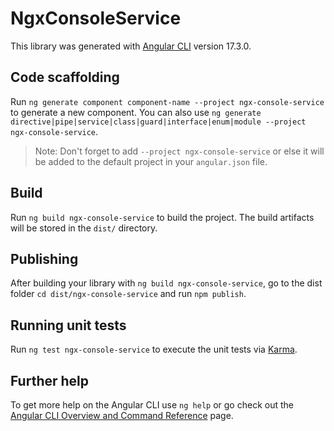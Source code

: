 # NgxConsoleService

This library was generated with [Angular CLI](https://github.com/angular/angular-cli) version 17.3.0.

## Code scaffolding

Run `ng generate component component-name --project ngx-console-service` to generate a new component. You can also use `ng generate directive|pipe|service|class|guard|interface|enum|module --project ngx-console-service`.
> Note: Don't forget to add `--project ngx-console-service` or else it will be added to the default project in your `angular.json` file. 

## Build

Run `ng build ngx-console-service` to build the project. The build artifacts will be stored in the `dist/` directory.

## Publishing

After building your library with `ng build ngx-console-service`, go to the dist folder `cd dist/ngx-console-service` and run `npm publish`.

## Running unit tests

Run `ng test ngx-console-service` to execute the unit tests via [Karma](https://karma-runner.github.io).

## Further help

To get more help on the Angular CLI use `ng help` or go check out the [Angular CLI Overview and Command Reference](https://angular.io/cli) page.
